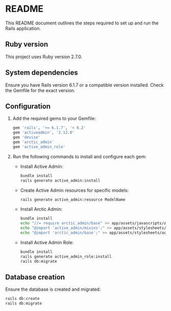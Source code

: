 # README

This README document outlines the steps required to set up and run the Rails application.

## Ruby version

This project uses Ruby version 2.7.0.

## System dependencies

Ensure you have Rails version 6.1.7 or a compatible version installed. Check the Gemfile for the exact version.

## Configuration

1. Add the required gems to your Gemfile:

    ```ruby
    gem 'rails', '>= 6.1.7', '< 6.2'
    gem 'activeadmin', '2.12.0'
    gem 'devise'
    gem 'arctic_admin'
    gem 'active_admin_role'
    ```

2. Run the following commands to install and configure each gem:

    - Install Active Admin:

        ```bash
        bundle install
        rails generate active_admin:install
        ```

    - Create Active Admin resources for specific models:

        ```bash
        rails generate active_admin:resource ModelName
        ```

    - Install Arctic Admin:

        ```bash
        bundle install
        echo "//= require arctic_admin/base" >> app/assets/javascripts/active_admin.js
        echo "@import 'active_admin/mixins';" >> app/assets/stylesheets/active_admin.scss
        echo "@import 'arctic_admin/base';" >> app/assets/stylesheets/active_admin.scss
        ```

    - Install Active Admin Role:

        ```bash
        bundle install
        rails generate active_admin_role:install
        rails db:migrate
        ```

## Database creation

Ensure the database is created and migrated:

```bash
rails db:create
rails db:migrate
